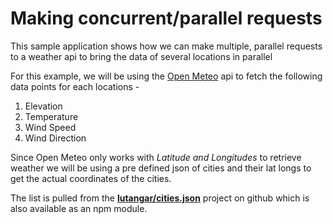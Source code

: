 # Making concurrent/parallel requests

This sample application shows how we can make multiple, parallel requests to 
a weather api to bring the data of several locations in parallel

For this example, we will be using the [Open Meteo](https://open-meteo.com/en/docs) api
to fetch the following data points for each locations -

1. Elevation
2. Temperature
3. Wind Speed
4. Wind Direction


Since Open Meteo only works with *Latitude and Longitudes* to retrieve weather
we will be using a pre defined json of cities and their lat longs to get the
actual coordinates of the cities. 

The list is pulled from the **[lutangar/cities.json](https://github.com/lutangar/cities.json)** project
on github which is also available as an npm module.